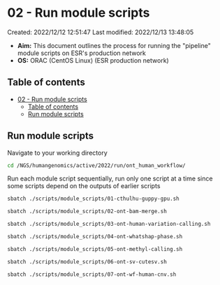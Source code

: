 # 02 - Run module scripts

Created: 2022/12/12 12:51:47
Last modified: 2022/12/13 13:48:05

- **Aim:** This document outlines the process for running the "pipeline" module scripts on ESR's production network
- **OS:** ORAC (CentOS Linux) (ESR production network)

## Table of contents

- [02 - Run module scripts](#02---run-module-scripts)
  - [Table of contents](#table-of-contents)
  - [Run module scripts](#run-module-scripts)

## Run module scripts

Navigate to your working directory

```bash
cd /NGS/humangenomics/active/2022/run/ont_human_workflow/
```

Run each module script sequentially, run only one script at a time since some scripts depend on the outputs of earlier scripts

```bash
sbatch ./scripts/module_scripts/01-cthulhu-guppy-gpu.sh

sbatch ./scripts/module_scripts/02-ont-bam-merge.sh

sbatch ./scripts/module_scripts/03-ont-human-variation-calling.sh

sbatch ./scripts/module_scripts/04-ont-whatshap-phase.sh

sbatch ./scripts/module_scripts/05-ont-methyl-calling.sh

sbatch ./scripts/module_scripts/06-ont-sv-cutesv.sh

sbatch ./scripts/module_scripts/07-ont-wf-human-cnv.sh
```
